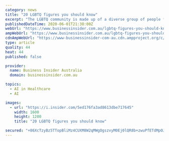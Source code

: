 ```yaml
---
category: news
title: "20 LGBTQ figures you should know"
excerpt: "The LGBTQ community is made up of a diverse group of people from all over the world, and some have left their mark in powerful ways."
publishedDateTime: 2020-06-01T21:38:00Z
webUrl: "https://www.businessinsider.com.au/lgbtq-figures-you-should-know-2020-5"
ampWebUrl: "https://www.businessinsider.com.au/lgbtq-figures-you-should-know-2020-5/amp"
cdnAmpWebUrl: "https://www-businessinsider-com-au.cdn.ampproject.org/c/s/www.businessinsider.com.au/lgbtq-figures-you-should-know-2020-5/amp"
type: article
quality: 44
heat: 44
published: false

provider:
  name: Business Insider Australia
  domain: businessinsider.com.au

topics:
  - AI in Healthcare
  - AI

images:
  - url: "https://i.insider.com/5ed176fa3ad8613dbe717645"
    width: 1600
    height: 1200
    title: "20 LGBTQ figures you should know"

secured: "+86XcTzyBz5TTopBliMz4CUXM8W2qMWgOgszvyM0Ej0lQR8b+zwuPfETdMpOJ938xLu4ctOf3zFO9GDBoaXKWk+/Zckf+WdPiPjUpXf3TL4N1LpobnDM883Ccpn8WQ+iJj1GRR2VJDKHHBZkecrFVFpc066zjUizINLTtg7T4iBLcDfD3vwMifF+v/GMl3xgXYYzYlUMKNS5wnwPnwaE0gBa4WejhGTq/gkUWAUWPgM3sRJQ/93p3YHf7yJo0jzeuYXao1H4bY1hOOJdfU1yE4kmCFfKFFAWbZ7Vy7tOQJJiGaGiZB3RwaVhTnHlArkM;oo9Bk8VHE5nAcR7LSoiU9Q=="
---
```


